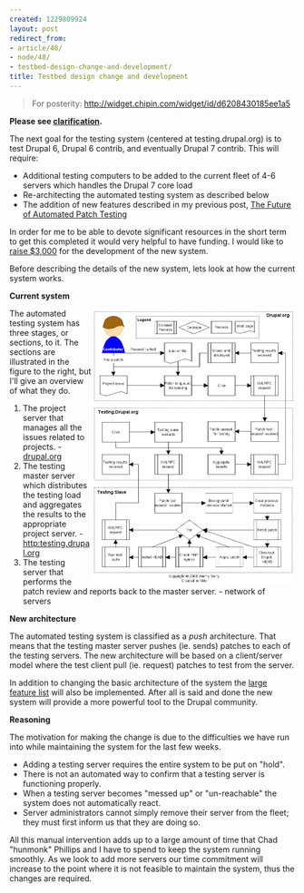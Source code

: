 ```yaml
---
created: 1229809924
layout: post
redirect_from:
- article/48/
- node/48/
- testbed-design-change-and-development/
title: Testbed design change and development
---
```


> For posterity: http://widget.chipin.com/widget/id/d6208430185ee1a5

<b>Please see <a href="/automated-testing-system-development-clarification">clarification</a>.</b>

The next goal for the testing system (centered at testing.drupal.org) is to test Drupal 6, Drupal 6 contrib, and eventually Drupal 7 contrib. This will require:
<ul>
<li>Additional testing computers to be added to the current fleet of 4-6 servers which handles the Drupal 7 core load</li>
<li>Re-architecting the automated testing system as described below</li>
<li>The addition of new features described in my previous post,  <a href="/the-future-of-automated-patch-testing">The Future of Automated Patch Testing</a></li>
</ul>

In order for me to be able to devote significant resources in the short term to get this completed it would very helpful to have funding. I would like to <a href="http://boombatower.chipin.com/automated-testing-system-development">raise $3,000</a> for the development of the new system.

Before describing the details of the new system, lets look at how the current system works.

<b>Current system</b>

<a href="/files/flow.png"><img src="/files/flow.png" alt="System flow" style="width: 360px; height: 488px; float: right;" /></a>

The automated testing system has three stages, or sections, to it. The sections are illustrated in the figure to the right, but I'll give an overview of what they do.
<ol>
<li>The project server that manages all the issues related to projects. - <a href="http://drupal.org">drupal.org</a></li>
<li>The testing master server which distributes the testing load and aggregates the results to the appropriate project server. - <a href="http://testing.drupal.org">http:testing.drupal.org</a></li>
<li>The testing server that performs the patch review and reports back to the master server. - network of servers</li>
</ol>

<b>New architecture</b>

The automated testing system is classified as a <i>push</i> architecture. That means that the testing master server pushes (ie. sends) patches to each of the testing servers. The new architecture will be based on a client/server model where the test client pull (ie. request) patches to test from the server.

In addition to changing the basic architecture of the system the <a href="/the-future-of-automated-patch-testing">large feature list</a> will also be implemented. After all is said and done the new system will provide a more powerful tool to the Drupal community.

<b>Reasoning</b>

The motivation for making the change is due to the difficulties we have run into while maintaining the system for the last few weeks.
<ul>
<li>Adding a testing server requires the entire system to be put on "hold".</li>
<li>There is not an automated way to confirm that a testing server is functioning properly.</li>
<li>When a testing server becomes "messed up" or "un-reachable" the system does not automatically react.</li>
<li>Server administrators cannot simply remove their server from the fleet; they must first inform us that they are doing so.</li>
</ul>
All this manual intervention adds up to a large amount of time that Chad "hunmonk" Phillips and I have to spend to keep the system running smoothly. As we look to add more servers our time commitment will increase to the point where it is not feasible to maintain the system, thus the changes are required.
